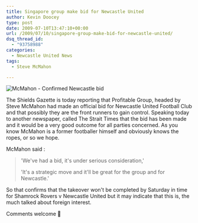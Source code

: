 ```yaml
---
title: Singapore group make bid for Newcastle United
author: Kevin Doocey
type: post
date: 2009-07-10T13:47:10+00:00
url: /2009/07/10/singapore-group-make-bid-for-newcastle-united/
dsq_thread_id:
  - "93758988"
categories:
  - Newcastle United News
tags:
  - Steve McMahon

---
```

![McMahon - Confirmed Newcastle bid](http://www.nufcblog.org/wp-content/uploads/2009/06/profitable_group.gif)

The Shields Gazette is today reporting  that Profitable Group, headed by Steve McMahon had made an official bid for Newcastle United Football Club and that possibly they are the front runners to gain control. Speaking today to another newspaper, called The Strait Times that the bid has been made and it would be a very good outcome for all parties concerned. As you know McMahon is a former footballer himself and obviously knows the ropes, or so we hope.

McMahon said :

> 'We've had a bid, it's under serious consideration,'
>
> 'It's a strategic move and it'll be great for the group and for Newcastle.'

So that confirms that the takeover won't be completed by Saturday in time for Shamrock Rovers v Newcastle United but it may indicate that this is, the much talked about foreign interest.

Comments welcome 🙂
